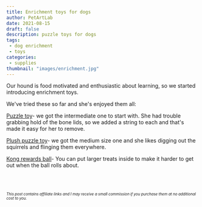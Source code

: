 ```yaml
---
title: Enrichment toys for dogs
author: PetArtLab
date: 2021-08-15
draft: false
description: puzzle toys for dogs
tags:
 - dog enrichment
 - toys
categories:
 - supplies
thumbnail: "images/enrichment.jpg"
---
```


Our hound is food motivated and enthusiastic about learning, so we started introducing enrichment toys.

We've tried these so far and she's enjoyed them all:

[Puzzle toy](https://amzn.to/3nbyRw8)- we got the intermediate one to start with. She had trouble grabbing hold of the bone lids, so we added a string to each and that's made it easy for her to remove. 

[Plush puzzle toy](https://amzn.to/3jSBkti)- we got the medium size one and she likes digging out the squirrels and flinging them everywhere. 

[Kong rewards ball](https://fetch.co.uk/kong-rewards-ball-treat-dispensing-dog-toy-large-448503011)- You can put larger treats inside to make it harder to get out when the ball rolls about.
<br>


<br>


<br>



<sub><sup>_This post contains affiliate links and I may receive a small commission if you purchase them at no additional cost to you._</sup></sub>